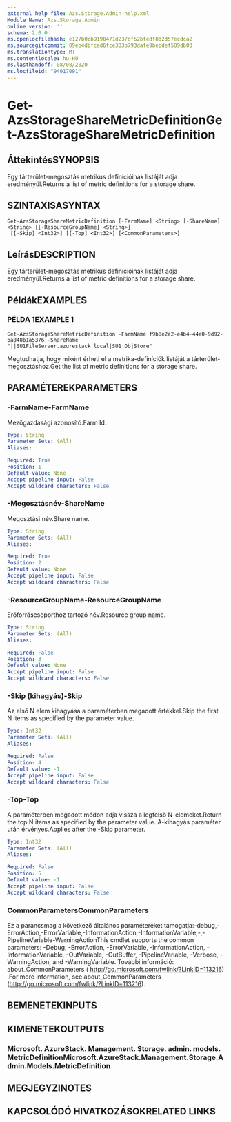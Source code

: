 ```yaml
---
external help file: Azs.Storage.Admin-help.xml
Module Name: Azs.Storage.Admin
online version: ''
schema: 2.0.0
ms.openlocfilehash: e127b0cb9198471d237df62bfedf8d2d57ecdca2
ms.sourcegitcommit: 09eb4dbfcad6fce303b793dafe9bebdef589db03
ms.translationtype: MT
ms.contentlocale: hu-HU
ms.lasthandoff: 08/08/2020
ms.locfileid: "94017091"
---
```

# <span data-ttu-id="2a78e-101">Get-AzsStorageShareMetricDefinition</span><span class="sxs-lookup"><span data-stu-id="2a78e-101">Get-AzsStorageShareMetricDefinition</span></span>

## <span data-ttu-id="2a78e-102">Áttekintés</span><span class="sxs-lookup"><span data-stu-id="2a78e-102">SYNOPSIS</span></span>
<span data-ttu-id="2a78e-103">Egy tárterület-megosztás metrikus definícióinak listáját adja eredményül.</span><span class="sxs-lookup"><span data-stu-id="2a78e-103">Returns a list of metric definitions for a storage share.</span></span>

## <span data-ttu-id="2a78e-104">SZINTAXISA</span><span class="sxs-lookup"><span data-stu-id="2a78e-104">SYNTAX</span></span>

```
Get-AzsStorageShareMetricDefinition [-FarmName] <String> [-ShareName] <String> [[-ResourceGroupName] <String>]
 [[-Skip] <Int32>] [[-Top] <Int32>] [<CommonParameters>]
```

## <span data-ttu-id="2a78e-105">Leírás</span><span class="sxs-lookup"><span data-stu-id="2a78e-105">DESCRIPTION</span></span>
<span data-ttu-id="2a78e-106">Egy tárterület-megosztás metrikus definícióinak listáját adja eredményül.</span><span class="sxs-lookup"><span data-stu-id="2a78e-106">Returns a list of metric definitions for a storage share.</span></span>

## <span data-ttu-id="2a78e-107">Példák</span><span class="sxs-lookup"><span data-stu-id="2a78e-107">EXAMPLES</span></span>

### <span data-ttu-id="2a78e-108">PÉLDA 1</span><span class="sxs-lookup"><span data-stu-id="2a78e-108">EXAMPLE 1</span></span>
```
Get-AzsStorageShareMetricDefinition -FarmName f9b8e2e2-e4b4-44e0-9d92-6a848b1a5376 -ShareName "||SU1FileServer.azurestack.local|SU1_ObjStore"
```

<span data-ttu-id="2a78e-109">Megtudhatja, hogy miként érheti el a metrika-definíciók listáját a tárterület-megosztáshoz.</span><span class="sxs-lookup"><span data-stu-id="2a78e-109">Get the list of metric definitions for a storage share.</span></span>

## <span data-ttu-id="2a78e-110">PARAMÉTEREK</span><span class="sxs-lookup"><span data-stu-id="2a78e-110">PARAMETERS</span></span>

### <span data-ttu-id="2a78e-111">-FarmName</span><span class="sxs-lookup"><span data-stu-id="2a78e-111">-FarmName</span></span>
<span data-ttu-id="2a78e-112">Mezőgazdasági azonosító.</span><span class="sxs-lookup"><span data-stu-id="2a78e-112">Farm Id.</span></span>

```yaml
Type: String
Parameter Sets: (All)
Aliases:

Required: True
Position: 1
Default value: None
Accept pipeline input: False
Accept wildcard characters: False
```

### <span data-ttu-id="2a78e-113">-Megosztásnév</span><span class="sxs-lookup"><span data-stu-id="2a78e-113">-ShareName</span></span>
<span data-ttu-id="2a78e-114">Megosztási név.</span><span class="sxs-lookup"><span data-stu-id="2a78e-114">Share name.</span></span>

```yaml
Type: String
Parameter Sets: (All)
Aliases:

Required: True
Position: 2
Default value: None
Accept pipeline input: False
Accept wildcard characters: False
```

### <span data-ttu-id="2a78e-115">-ResourceGroupName</span><span class="sxs-lookup"><span data-stu-id="2a78e-115">-ResourceGroupName</span></span>
<span data-ttu-id="2a78e-116">Erőforráscsoporthoz tartozó név.</span><span class="sxs-lookup"><span data-stu-id="2a78e-116">Resource group name.</span></span>

```yaml
Type: String
Parameter Sets: (All)
Aliases:

Required: False
Position: 3
Default value: None
Accept pipeline input: False
Accept wildcard characters: False
```

### <span data-ttu-id="2a78e-117">-Skip (kihagyás)</span><span class="sxs-lookup"><span data-stu-id="2a78e-117">-Skip</span></span>
<span data-ttu-id="2a78e-118">Az első N elem kihagyása a paraméterben megadott értékkel.</span><span class="sxs-lookup"><span data-stu-id="2a78e-118">Skip the first N items as specified by the parameter value.</span></span>

```yaml
Type: Int32
Parameter Sets: (All)
Aliases:

Required: False
Position: 4
Default value: -1
Accept pipeline input: False
Accept wildcard characters: False
```

### <span data-ttu-id="2a78e-119">-Top</span><span class="sxs-lookup"><span data-stu-id="2a78e-119">-Top</span></span>
<span data-ttu-id="2a78e-120">A paraméterben megadott módon adja vissza a legfelső N-elemeket.</span><span class="sxs-lookup"><span data-stu-id="2a78e-120">Return the top N items as specified by the parameter value.</span></span>
<span data-ttu-id="2a78e-121">A-kihagyás paraméter után érvényes.</span><span class="sxs-lookup"><span data-stu-id="2a78e-121">Applies after the -Skip parameter.</span></span>

```yaml
Type: Int32
Parameter Sets: (All)
Aliases:

Required: False
Position: 5
Default value: -1
Accept pipeline input: False
Accept wildcard characters: False
```

### <span data-ttu-id="2a78e-122">CommonParameters</span><span class="sxs-lookup"><span data-stu-id="2a78e-122">CommonParameters</span></span>
<span data-ttu-id="2a78e-123">Ez a parancsmag a következő általános paramétereket támogatja:-debug,-ErrorAction,-ErrorVariable,-InformationAction,-InformationVariable,-,-PipelineVariable-WarningAction</span><span class="sxs-lookup"><span data-stu-id="2a78e-123">This cmdlet supports the common parameters: -Debug, -ErrorAction, -ErrorVariable, -InformationAction, -InformationVariable, -OutVariable, -OutBuffer, -PipelineVariable, -Verbose, -WarningAction, and -WarningVariable.</span></span> <span data-ttu-id="2a78e-124">További információ: about_CommonParameters ( http://go.microsoft.com/fwlink/?LinkID=113216) .</span><span class="sxs-lookup"><span data-stu-id="2a78e-124">For more information, see about_CommonParameters (http://go.microsoft.com/fwlink/?LinkID=113216).</span></span>

## <span data-ttu-id="2a78e-125">BEMENETEK</span><span class="sxs-lookup"><span data-stu-id="2a78e-125">INPUTS</span></span>

## <span data-ttu-id="2a78e-126">KIMENETEK</span><span class="sxs-lookup"><span data-stu-id="2a78e-126">OUTPUTS</span></span>

### <span data-ttu-id="2a78e-127">Microsoft. AzureStack. Management. Storage. admin. models. MetricDefinition</span><span class="sxs-lookup"><span data-stu-id="2a78e-127">Microsoft.AzureStack.Management.Storage.Admin.Models.MetricDefinition</span></span>

## <span data-ttu-id="2a78e-128">MEGJEGYZI</span><span class="sxs-lookup"><span data-stu-id="2a78e-128">NOTES</span></span>

## <span data-ttu-id="2a78e-129">KAPCSOLÓDÓ HIVATKOZÁSOK</span><span class="sxs-lookup"><span data-stu-id="2a78e-129">RELATED LINKS</span></span>
